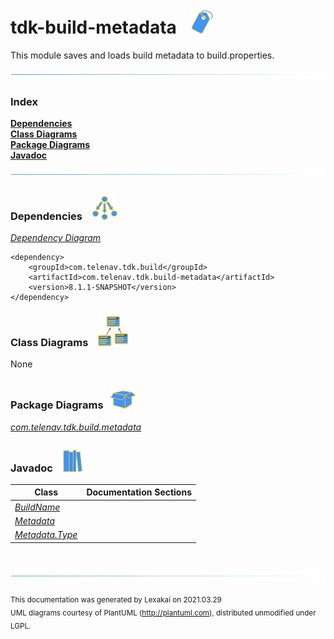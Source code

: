 # tdk-build-metadata &nbsp;&nbsp;![](documentation/images/tag-40.png)

This module saves and loads build metadata to build.properties.

![](documentation/images/horizontal-line.png)

### Index


[**Dependencies**](#dependencies)  
[**Class Diagrams**](#class-diagrams)  
[**Package Diagrams**](#package-diagrams)  
[**Javadoc**](#javadoc)

![](documentation/images/horizontal-line.png)

[//]: # (start-user-text)



[//]: # (end-user-text)

### Dependencies <a name="dependencies"></a> &nbsp;&nbsp;  ![](documentation/images/dependencies-40.png)

[*Dependency Diagram*](documentation/diagrams/dependencies.svg)

    <dependency>
        <groupId>com.telenav.tdk.build</groupId>
        <artifactId>com.telenav.tdk.build-metadata</artifactId>
        <version>8.1.1-SNAPSHOT</version>
    </dependency>

### Class Diagrams <a name="class-diagrams"></a> &nbsp; &nbsp;![](documentation/images/diagram-48.png)

None

### Package Diagrams <a name="package-diagrams"></a> &nbsp;&nbsp;![](documentation/images/box-40.png)

[*com.telenav.tdk.build.metadata*](documentation/diagrams/com.telenav.tdk.build.metadata.svg)  

### Javadoc <a name="javadoc"></a> &nbsp;&nbsp;![](documentation/images/books-40.png)

| Class | Documentation Sections |
|---|---|
| [*BuildName*](http://telenav-tdk.mypna.com/8.1.1-SNAPSHOT/apidocs/com.telenav.tdk.build.metadata/com/telenav/tdk/build/metadata/BuildName.html) |  |  
| [*Metadata*](http://telenav-tdk.mypna.com/8.1.1-SNAPSHOT/apidocs/com.telenav.tdk.build.metadata/com/telenav/tdk/build/metadata/Metadata.html) |  |  
| [*Metadata.Type*](http://telenav-tdk.mypna.com/8.1.1-SNAPSHOT/apidocs/com.telenav.tdk.build.metadata/com/telenav/tdk/build/metadata/Metadata.Type.html) |  |  

[//]: # (start-user-text)



[//]: # (end-user-text)

<br/>

![](documentation/images/horizontal-line.png)

<sub>This documentation was generated by Lexakai on 2021.03.29</sub>    
<sub>UML diagrams courtesy of PlantUML (http://plantuml.com), distributed unmodified under LGPL.</sub>

